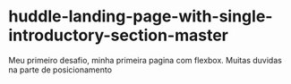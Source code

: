 # huddle-landing-page-with-single-introductory-section-master
Meu primeiro desafio, minha primeira pagina com flexbox. Muitas duvidas na parte de posicionamento 

